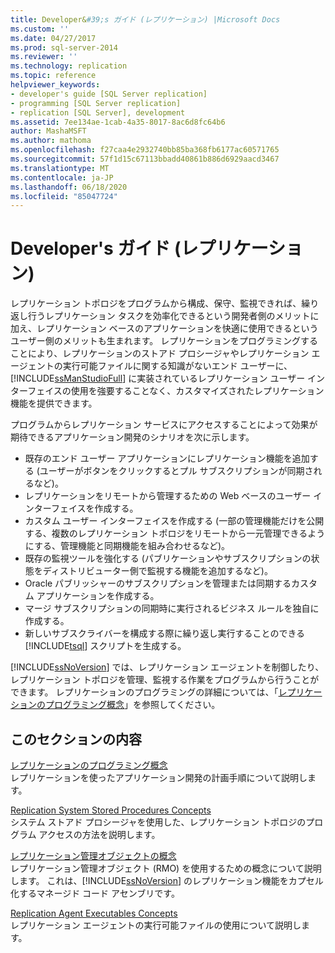 ```yaml
---
title: Developer&#39;s ガイド (レプリケーション) |Microsoft Docs
ms.custom: ''
ms.date: 04/27/2017
ms.prod: sql-server-2014
ms.reviewer: ''
ms.technology: replication
ms.topic: reference
helpviewer_keywords:
- developer's guide [SQL Server replication]
- programming [SQL Server replication]
- replication [SQL Server], development
ms.assetid: 7ee134ae-1cab-4a35-8017-8ac6d8fc64b6
author: MashaMSFT
ms.author: mathoma
ms.openlocfilehash: f27caa4e2932740bb85ba368fb6177ac60571765
ms.sourcegitcommit: 57f1d15c67113bbadd40861b886d6929aacd3467
ms.translationtype: MT
ms.contentlocale: ja-JP
ms.lasthandoff: 06/18/2020
ms.locfileid: "85047724"
---
```

# <a name="developer39s-guide-replication"></a>Developer&#39;s ガイド (レプリケーション)
  レプリケーション トポロジをプログラムから構成、保守、監視できれば、繰り返し行うレプリケーション タスクを効率化できるという開発者側のメリットに加え、レプリケーション ベースのアプリケーションを快適に使用できるというユーザー側のメリットも生まれます。 レプリケーションをプログラミングすることにより、レプリケーションのストアド プロシージャやレプリケーション エージェントの実行可能ファイルに関する知識がないエンド ユーザーに、[!INCLUDE[ssManStudioFull](../../../includes/ssmanstudiofull-md.md)] に実装されているレプリケーション ユーザー インターフェイスの使用を強要することなく、カスタマイズされたレプリケーション機能を提供できます。  
  
 プログラムからレプリケーション サービスにアクセスすることによって効果が期待できるアプリケーション開発のシナリオを次に示します。  
  
-   既存のエンド ユーザー アプリケーションにレプリケーション機能を追加する (ユーザーがボタンをクリックするとプル サブスクリプションが同期されるなど)。   
-   レプリケーションをリモートから管理するための Web ベースのユーザー インターフェイスを作成する。    
-   カスタム ユーザー インターフェイスを作成する (一部の管理機能だけを公開する、複数のレプリケーション トポロジをリモートから一元管理できるようにする、管理機能と同期機能を組み合わせるなど)。    
-   既存の監視ツールを強化する (パブリケーションやサブスクリプションの状態をディストリビューター側で監視する機能を追加するなど)。    
-   Oracle パブリッシャーのサブスクリプションを管理または同期するカスタム アプリケーションを作成する。    
-   マージ サブスクリプションの同期時に実行されるビジネス ルールを独自に作成する。    
-   新しいサブスクライバーを構成する際に繰り返し実行することのできる [!INCLUDE[tsql](../../../includes/tsql-md.md)] スクリプトを生成する。  
  
 [!INCLUDE[ssNoVersion](../../../includes/ssnoversion-md.md)] では、レプリケーション エージェントを制御したり、レプリケーション トポロジを管理、監視する作業をプログラムから行うことができます。 レプリケーションのプログラミングの詳細については、「[レプリケーションのプログラミング概念](replication-programming-concepts.md)」を参照してください。  
  
## <a name="in-this-section"></a>このセクションの内容  
 [レプリケーションのプログラミング概念](replication-programming-concepts.md)  
 レプリケーションを使ったアプリケーション開発の計画手順について説明します。  
  
 [Replication System Stored Procedures Concepts](replication-system-stored-procedures-concepts.md)  
 システム ストアド プロシージャを使用した、レプリケーション トポロジのプログラム アクセスの方法を説明します。  
  
 [レプリケーション管理オブジェクトの概念](replication-management-objects-concepts.md)  
 レプリケーション管理オブジェクト (RMO) を使用するための概念について説明します。 これは、[!INCLUDE[ssNoVersion](../../../includes/ssnoversion-md.md)] のレプリケーション機能をカプセル化するマネージド コード アセンブリです。  
  
 [Replication Agent Executables Concepts](replication-agent-executables-concepts.md)  
 レプリケーション エージェントの実行可能ファイルの使用について説明します。  

  
  
